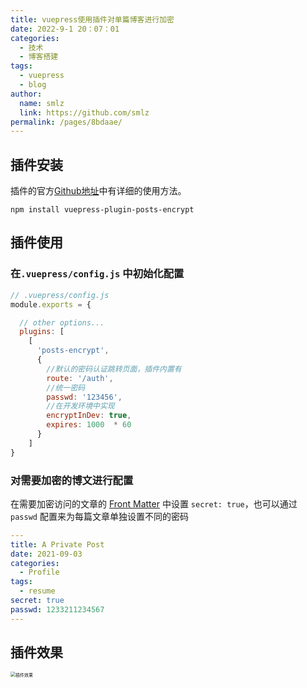 ```yaml
---
title: vuepress使用插件对单篇博客进行加密
date: 2022-9-1 20：07：01
categories: 
  - 技术
  - 博客搭建
tags: 
  - vuepress
  - blog
author: 
  name: smlz
  link: https://github.com/smlz
permalink: /pages/8bdaae/
---
```




## 插件安装

插件的官方[Github地址](https://github.com/alphawq/vuepress-plugin-posts-encrypt/blob/main/README.zh-cn.md#%E9%85%8D%E7%BD%AE%E9%A1%B9)中有详细的使用方法。

```shell
npm install vuepress-plugin-posts-encrypt
```

## 插件使用

### 在`.vuepress/config.js` 中初始化配置

```javascript
// .vuepress/config.js
module.exports = {

  // other options...
  plugins: [
    [
      'posts-encrypt',
      {
        //默认的密码认证跳转页面，插件内置有
        route: '/auth',
        //统一密码
        passwd: '123456',
        //在开发环境中实现
        encryptInDev: true,
        expires: 1000  * 60
      }
    ]
}
```

### 对需要加密的博文进行配置

在需要加密访问的文章的 [Front Matter](https://vuepress.vuejs.org/zh/guide/frontmatter.html#其他格式的-front-matter) 中设置 `secret: true`，也可以通过 `passwd` 配置来为每篇文章单独设置不同的密码

```yaml
---
title: A Private Post
date: 2021-09-03
categories:
  - Profile
tags:
  - resume
secret: true
passwd: 1233211234567
---
```

## 插件效果

<img src="https://cdn.jsdelivr.net/gh/clearlove10-c/image_store/blog/20220901200515.png" alt="插件效果" style="zoom: 50%;" />